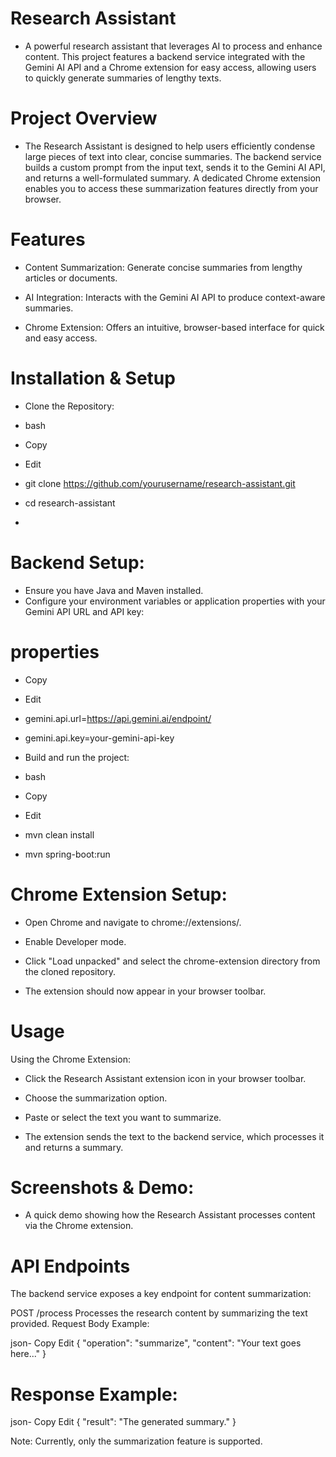 # Research Assistant
- A powerful research assistant that leverages AI to process and enhance content. This project features a backend service integrated with the Gemini AI API and a Chrome extension for easy access, allowing users to quickly generate summaries of lengthy texts.

# Project Overview
- The Research Assistant is designed to help users efficiently condense large pieces of text into clear, concise summaries. The backend service builds a custom prompt from the input text, sends it to the Gemini AI API, and returns a well-formulated summary. A dedicated Chrome extension enables you to access these summarization features directly from your browser.

# Features
- Content Summarization: Generate concise summaries from lengthy articles or documents.

- AI Integration: Interacts with the Gemini AI API to produce context-aware summaries.

- Chrome Extension: Offers an intuitive, browser-based interface for quick and easy access.

# Installation & Setup
- Clone the Repository:

- bash
- Copy
- Edit
- git clone https://github.com/yourusername/research-assistant.git
- cd research-assistant
- 
# Backend Setup:
- Ensure you have Java and Maven installed.
- Configure your environment variables or application properties with your Gemini API URL and API key:

# properties
- Copy
- Edit
- gemini.api.url=https://api.gemini.ai/endpoint/
- gemini.api.key=your-gemini-api-key
- Build and run the project:

- bash
- Copy
- Edit
- mvn clean install
- mvn spring-boot:run

# Chrome Extension Setup:

- Open Chrome and navigate to chrome://extensions/.

- Enable Developer mode.

- Click "Load unpacked" and select the chrome-extension directory from the cloned repository.

- The extension should now appear in your browser toolbar.
  

# Usage
Using the Chrome Extension:

- Click the Research Assistant extension icon in your browser toolbar.

- Choose the summarization option.

- Paste or select the text you want to summarize.

- The extension sends the text to the backend service, which processes it and returns a summary.

# Screenshots & Demo:




- A quick demo showing how the Research Assistant processes content via the Chrome extension.

# API Endpoints
The backend service exposes a key endpoint for content summarization:

POST /process
Processes the research content by summarizing the text provided.
Request Body Example:

json-
Copy
Edit
{
  "operation": "summarize",
  "content": "Your text goes here..."
}
# Response Example:

json-
Copy
Edit
{
  "result": "The generated summary."
}

Note: Currently, only the summarization feature is supported.
